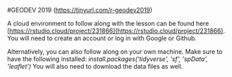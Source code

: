 #GEODEV 2019 (https://tinyurl.com/r-geodev2019)

A cloud environment to follow along with the lesson can be found here [https://rstudio.cloud/project/231866](https://rstudio.cloud/project/231866). You will need to create an account or log in with Google or Github.

Alternatively, you can also follow along on your own machine. Make sure to have the following installed: *install.packages('tidyverse', 'sf', 'spData', 'leaflet')* You will also need to download the data files as well. 